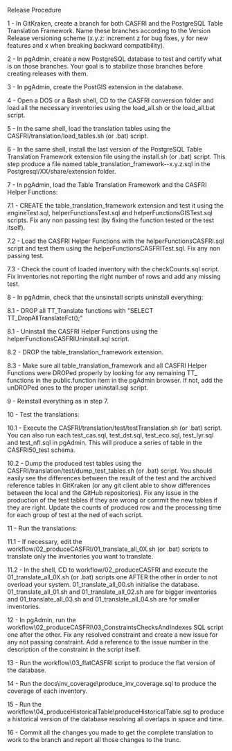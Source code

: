 Release Procedure

1 - In GitKraken, create a branch for both CASFRI and the PostgreSQL Table Translation Framework. Name these branches according to the Version Release versioning scheme (x.y.z: increment z for bug fixes, y for new features and x when breaking backward compatibility).

2 - In pgAdmin, create a new PostgreSQL database to test and certify what is on those branches. Your goal is to stabilize those branches before creating releases with them.

3 - In pgAdmin, create the PostGIS extension in the database.

4 - Open a DOS or a Bash shell, CD to the CASFRI conversion folder and load all the necessary inventories using the load_all.sh or the load_all.bat script.

5 - In the same shell, load the translation tables using the CASFRI/translation/load_tables.sh (or .bat) script.

6 - In the same shell, install the last version of the PostgreSQL Table Translation Framework extension file using the install.sh (or .bat) script. This step produce a file named table_translation_framework--x.y.z.sql in the Postgresql/XX/share/extension folder.

7 - In pgAdmin, load the Table Translation Framework and the CASFRI Helper Functions:

7.1 - CREATE the table_translation_framework extension and test it using the engineTest.sql, helperFunctionsTest.sql and helperFunctionsGISTest.sql scripts. Fix any non passing test (by fixing the function tested or the test itself).

7.2 - Load the CASFRI Helper Functions with the helperFunctionsCASFRI.sql script and test them using the helperFunctionsCASFRITest.sql. Fix any non passing test.

7.3 - Check the count of loaded inventory with the checkCounts.sql script. Fix inventories not reporting the right number of rows and add any missing test.

8 - In pgAdmin, check that the unsinstall scripts uninstall everything:

8.1 - DROP all TT_Translate functions with "SELECT TT_DropAllTranslateFct();"

8.1 - Uninstall the CASFRI Helper Functions using the helperFunctionsCASFRIUninstall.sql script.

8.2 - DROP the table_translation_framework extension.

8.3 - Make sure all table_translation_framework and all CASFRI Helper Functions were DROPed properly by looking for any remaining TT_ functions in the public.function item in the pgAdmin browser. If not, add the unDROPed ones to the proper uninstall.sql script.

9 - Reinstall everything as in step 7.

10 - Test the translations:

10.1 - Execute the CASFRI/translation/test/testTranslation.sh (or .bat) script. You can also run each test_cas.sql, test_dst.sql, test_eco.sql, test_lyr.sql and test_nfl.sql in pgAdmin. This will produce a series of table in the CASFRI50_test schema.

10.2 - Dump the produced test tables using the CASFRI/translation/test/dump_test_tables.sh (or .bat) script. You should easily see the differences between the result of the test and the archived reference tables in GitKraken (or any git client able to show differences between the local and the GitHub repositories). Fix any issue in the production of the test tables if they are wrong or commit the new tables if they are right. Update the counts of produced row and the processing time for each group of test at the ned of each script.

11 - Run the translations:

11.1 - If necessary, edit the workflow/02_produceCASFRI/01_translate_all_0X.sh (or .bat) scripts to translate only the inventories you want to translate.

11.2 - In the shell, CD to workflow/02_produceCASFRI and execute the 01_translate_all_0X.sh (or .bat) scripts one AFTER the other in order to not overload your system. 01_translate_all_00.sh initialise the database. 01_translate_all_01.sh and 01_translate_all_02.sh are for bigger inventories and 01_translate_all_03.sh and 01_translate_all_04.sh are for smaller inventories.

12 - In pgAdmin, run the workflow\02_produceCASFRI\03_ConstraintsChecksAndIndexes SQL script one after the other. Fix any resolved constraint and create a new issue for any not passing constraint. Add a reference to the issue number in the description of the constraint in the script itself.

13 - Run the workflow\03_flatCASFRI script to produce the flat version of the database.

14 - Run the docs\inv_coverage\produce_inv_coverage.sql to produce the coverage of each inventory.

15 - Run the workflow\04_produceHistoricalTable\produceHistoricalTable.sql to produce a historical version of the database resolving all overlaps in space and time.

16 - Commit all the changes you made to get the complete translation to work to the branch and report all those changes to the trunc.